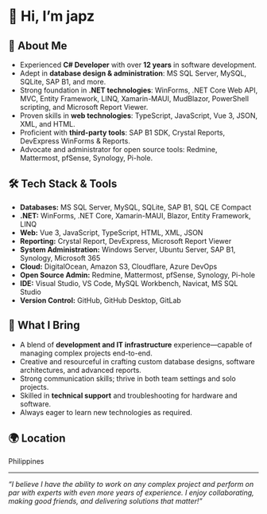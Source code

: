 # 👋 Hi, I’m japz

## 🚀 About Me
- Experienced **C# Developer** with over **12 years** in software development.
- Adept in **database design & administration**: MS SQL Server, MySQL, SQLite, SAP B1, and more.
- Strong foundation in **.NET technologies**: WinForms, .NET Core Web API, MVC, Entity Framework, LINQ, Xamarin-MAUI, MudBlazor, PowerShell scripting, and Microsoft Report Viewer.
- Proven skills in **web technologies**: TypeScript, JavaScript, Vue 3, JSON, XML, and HTML.
- Proficient with **third-party tools**: SAP B1 SDK, Crystal Reports, DevExpress WinForms & Reports.
- Advocate and administrator for open source tools: Redmine, Mattermost, pfSense, Synology, Pi-hole.

## 🛠️ Tech Stack & Tools
- **Databases:** MS SQL Server, MySQL, SQLite, SAP B1, SQL CE Compact
- **.NET:** WinForms, .NET Core, Xamarin-MAUI, Blazor, Entity Framework, LINQ
- **Web:** Vue 3, JavaScript, TypeScript, HTML, XML, JSON
- **Reporting:** Crystal Report, DevExpress, Microsoft Report Viewer
- **System Administration:** Windows Server, Ubuntu Server, SAP B1, Synology, Microsoft 365
- **Cloud:** DigitalOcean, Amazon S3, Cloudflare, Azure DevOps
- **Open Source Admin:** Redmine, Mattermost, pfSense, Synology, Pi-hole
- **IDE:** Visual Studio, VS Code, MySQL Workbench, Navicat, MS SQL Studio
- **Version Control:** GitHub, GitHub Desktop, GitLab

## 🌟 What I Bring
- A blend of **development and IT infrastructure** experience—capable of managing complex projects end-to-end.
- Creative and resourceful in crafting custom database designs, software architectures, and advanced reports.
- Strong communication skills; thrive in both team settings and solo projects.
- Skilled in **technical support** and troubleshooting for hardware and software.
- Always eager to learn new technologies as required.

## 🌍 Location
Philippines

---

_“I believe I have the ability to work on any complex project and perform on par with experts with even more years of experience. I enjoy collaborating, making good friends, and delivering solutions that matter!”_
